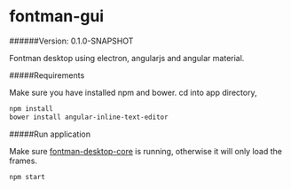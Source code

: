 # fontman-gui

######Version: 0.1.0-SNAPSHOT

Fontman desktop using electron, angularjs and angular material.
<br>

#####Requirements

Make sure you have installed npm and bower. cd into app directory,

```bash
npm install
bower install angular-inline-text-editor
```

#####Run application

Make sure [fontman-desktop-core](https://github.com/fontman/fontman-desktop-core) is running, otherwise it will only load the frames.

```bash
npm start
```
